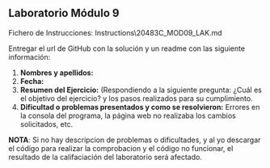 ## Laboratorio Módulo 9

Fichero de Instrucciones: Instructions\20483C_MOD09_LAK.md

Entregar el url de GitHub con la solución y un readme con las siguiente información:

1. **Nombres y apellidos:**
2. **Fecha:**
3. **Resumen del Ejercicio:** (Respondiendo a la siguiente pregunta: ¿Cuál es el objetivo del ejercicio? y los pasos realizados para su cumplimiento.
4. **Dificultad o problemas presentados y como se resolvieron:** Errores en la consola del programa, la página web no realizaba los cambios solicitados, etc.

**NOTA**: Si no hay descripcion de problemas o dificultades, y al yo descargar el código para realizar la comprobacion y el código no funcionar, el resultado de la califaciación del laboratorio será afectado.

